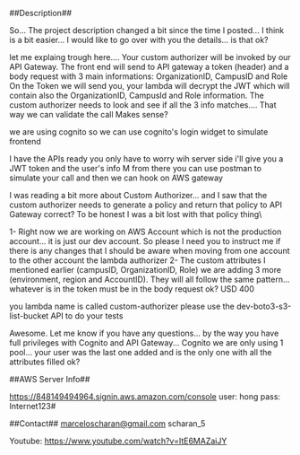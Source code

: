 ##Description##

So... The project description changed a bit since the time I posted... I think is a bit easier... I would like to go over with you the details... is that ok?


let me explaing trough here....
Your custom authorizer will be invoked by our API Gateway.
The front end will send to API gateway a token (header) and a body request with 3 main informations: OrganizationID, CampusID and Role
On the Token we will send you, your lambda will decrypt the JWT which will contain also the OrganizationID, CampusId and Role information.
The custom authorizer needs to look and see if all the 3 info matches.... That way we can validate the call
Makes sense?

we are using cognito
so we can use cognito's login widget to simulate frontend


I have the APIs ready
you only have to worry wih server side
i'll give you a JWT token and the user's info
M
from there you can use postman to simulate your call and then we can hook on AWS gateway

I was reading a bit more about Custom Authorizer... and I saw that the custom authorizer needs to generate a policy and return that policy to API Gateway correct? To be honest I was a bit lost with that policy thing\


1- Right now we are working on AWS Account which is not the production account... it is just our dev account. So please I need you to instruct me if there is any changes that I should be aware when moving from one account to the other account the lambda authorizer
2- The custom attributes I mentioned earlier (campusID, OrganizationID, Role) we are adding 3 more (environment, region and AccountID). They will all follow the same pattern... whatever is in the token must be in the body request ok?
USD 400


you lambda name is called custom-authorizer
please use the dev-boto3-s3-list-bucket API to do your tests

Awesome. Let me know if you have any questions... by the way you have full privileges with Cognito and API Gateway... Cognito we are only using 1 pool... your user was the last one added and is the only one with all the attributes filled ok?

##AWS Server Info##

https://848149494964.signin.aws.amazon.com/console
user: hong
pass: Internet123#


##Contact##
marceloscharan@gmail.com
scharan_5

Youtube: https://www.youtube.com/watch?v=ItE6MAZaiJY